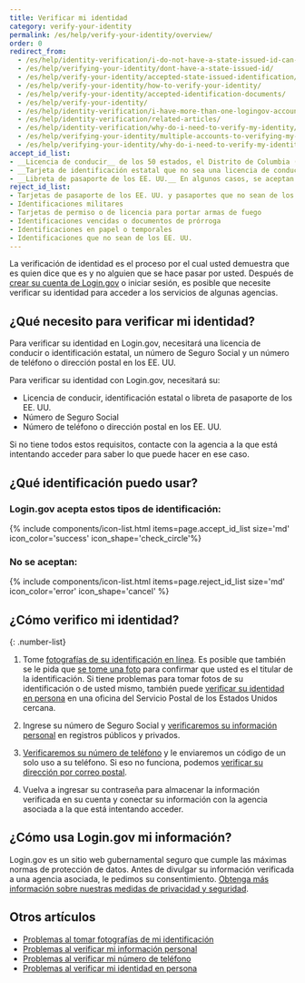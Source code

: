 ```yaml
---
title: Verificar mi identidad
category: verify-your-identity
permalink: /es/help/verify-your-identity/overview/
order: 0
redirect_from:
  - /es/help/identity-verification/i-do-not-have-a-state-issued-id-can-i-still-verify-my-identity/
  - /es/help/verifying-your-identity/dont-have-a-state-issued-id/
  - /es/help/verify-your-identity/accepted-state-issued-identification/
  - /es/help/verify-your-identity/how-to-verify-your-identity/
  - /es/help/verify-your-identity/accepted-identification-documents/
  - /es/help/verify-your-identity/
  - /es/help/identity-verification/i-have-more-than-one-logingov-account-can-I-verify-my-identity-for-all-of-them/
  - /es/help/identity-verification/related-articles/
  - /es/help/identity-verification/why-do-i-need-to-verify-my-identity/
  - /es/help/verifying-your-identity/multiple-accounts-to-verifying-my-identity-for/
  - /es/help/verifying-your-identity/why-do-i-need-to-verify-my-identity/
accept_id_list:
- __Licencia de conducir__ de los 50 estados, el Distrito de Columbia (DC) y otros territorios de los Estados Unidos (Guam, Islas Vírgenes de los EE. UU., Samoa Americana, Islas Marianas y Puerto Rico).
- __Tarjeta de identificación estatal que no sea una licencia de conducir.__ Un documento de identidad emitido por el estado, el Distrito de Columbia (DC) o un territorio de los EE. UU. que confirma la identidad, pero no concede permiso para conducir.
- __Libreta de pasaporte de los EE. UU.__ En algunos casos, se aceptan los pasaportes. Si no ve la opción de verificar su identidad con un pasaporte, utilice su licencia de conducir o una identificación estatal, o bien intente verificar su identidad más tarde.
reject_id_list:
- Tarjetas de pasaporte de los EE. UU. y pasaportes que no sean de los Estados Unidos
- Identificaciones militares
- Tarjetas de permiso o de licencia para portar armas de fuego
- Identificaciones vencidas o documentos de prórroga
- Identificaciones en papel o temporales
- Identificaciones que no sean de los EE. UU.
---
```


La verificación de identidad es el proceso por el cual usted demuestra que es quien dice que es y no alguien que se hace pasar por usted. Después de [crear su cuenta de Login.gov](/es/create-an-account/) o iniciar sesión, es posible que necesite verificar su identidad para acceder a los servicios de algunas agencias.

## ¿Qué necesito para verificar mi identidad?

Para verificar su identidad en Login.gov, necesitará una licencia de conducir o identificación estatal, un número de Seguro Social y un número de teléfono o dirección postal en los EE. UU.

Para verificar su identidad con Login.gov, necesitará su: 
* Licencia de conducir, identificación estatal o libreta de pasaporte de los EE. UU.
* Número de Seguro Social
* Número de teléfono o dirección postal en los EE. UU.

Si no tiene todos estos requisitos, contacte con la agencia a la que está intentando acceder para saber lo que puede hacer en ese caso.

## ¿Qué identificación puedo usar?

### Login.gov acepta estos tipos de identificación:

{% include components/icon-list.html items=page.accept_id_list size='md' icon_color='success' icon_shape='check_circle'%}

### No se aceptan:

{% include components/icon-list.html items=page.reject_id_list size='md' icon_color='error' icon_shape='cancel' %}

## ¿Cómo verifico mi identidad?

{: .number-list}

1. Tome [fotografías de su identificación en línea](/es/help/verify-your-identity/how-to-take-photos-to-verify-your-identity/). Es posible que también se le pida que [se tome una foto](/es/help/verify-your-identity/issues-taking-a-photo-of-myself/) para confirmar que usted es el titular de la identificación. Si tiene problemas para tomar fotos de su identificación o de usted mismo, también puede [verificar su identidad en persona](/es/help/verify-your-identity/verify-your-identity-in-person/) en una oficina del Servicio Postal de los Estados Unidos cercana.

1. Ingrese su número de Seguro Social y [verificaremos su información personal](/es/help/verify-your-identity/issues-verifying-my-personal-information/) en registros públicos y privados.

1. [Verificaremos su número de teléfono](/es/help/verify-your-identity/phone-number/) y le enviaremos un código de un solo uso a su teléfono. Si eso no funciona, podemos [verificar su dirección por correo postal](/es/help/verify-your-identity/verify-your-address-by-mail/).

1. Vuelva a ingresar su contraseña para almacenar la información verificada en su cuenta y conectar su información con la agencia asociada a la que está intentando acceder.

## ¿Cómo usa Login.gov mi información?

Login.gov es un sitio web gubernamental seguro que cumple las máximas normas de protección de datos. Antes de divulgar su información verificada a una agencia asociada, le pedimos su consentimiento. [Obtenga más información sobre nuestras medidas de privacidad y seguridad](/es/policy/).

## Otros artículos

* [Problemas al tomar fotografías de mi identificación](/es/help/verify-your-identity/how-to-take-photos-to-verify-your-identity/)
* [Problemas al verificar mi información personal](/es/help/verify-your-identity/issues-verifying-my-personal-information/)
* [Problemas al verificar mi número de teléfono](/es/help/verify-your-identity/phone-number/)
* [Problemas al verificar mi identidad en persona](/es/help/verify-your-identity/verify-your-identity-in-person/)
